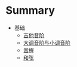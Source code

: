 # Summary

* 基础
   * [吉他音阶](01_Basic/01_Guitar_Scale.md)
   * [大调音阶与小调音阶](01_Basic/02_Major_and_Minor_Scale.md)
   * [音程](01_Basic/03_Interval.md)
   * [和弦](01_Basic/04_Triad.md)
